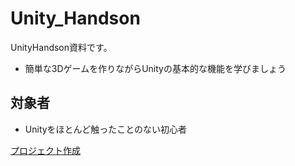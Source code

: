 # Unity_Handson
UnityHandson資料です。  
- 簡単な3Dゲームを作りながらUnityの基本的な機能を学びましょう

## 対象者
- Unityをほとんど触ったことのない初心者


[プロジェクト作成](https://github.com/CIST-LT-CLUB/HTML_CSS_JavaScript_Handson/blob/master/VSCode.md)  
